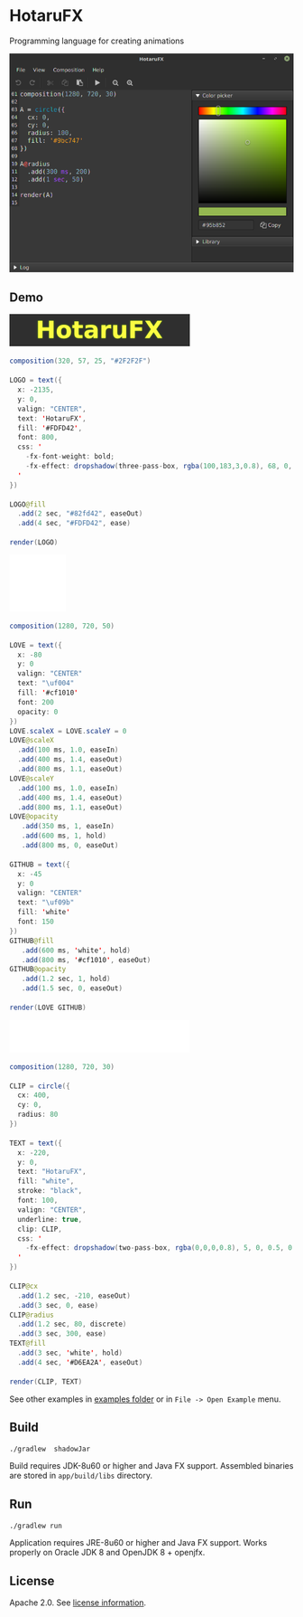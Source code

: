 HotaruFX
========

Programming language for creating animations

![App running on Linux Mint](art/screenshot.png)


## Demo

![Logo](art/logo.gif)

```java
composition(320, 57, 25, "#2F2F2F")

LOGO = text({
  x: -2135,
  y: 0,
  valign: "CENTER",
  text: 'HotaruFX',
  fill: '#FDFD42',
  font: 800,
  css: '
    -fx-font-weight: bold;
    -fx-effect: dropshadow(three-pass-box, rgba(100,183,3,0.8), 68, 0, 0.5, 0.25);
  '
})

LOGO@fill
  .add(2 sec, "#82fd42", easeOut)
  .add(4 sec, "#FDFD42", ease)

render(LOGO)
```

![Font icons](art/love-github.gif)

```java
composition(1280, 720, 50)

LOVE = text({
  x: -80
  y: 0
  valign: "CENTER"
  text: "\uf004"
  fill: '#cf1010'
  font: 200
  opacity: 0
})
LOVE.scaleX = LOVE.scaleY = 0
LOVE@scaleX
  .add(100 ms, 1.0, easeIn)
  .add(400 ms, 1.4, easeOut)
  .add(800 ms, 1.1, easeOut)
LOVE@scaleY
  .add(100 ms, 1.0, easeIn)
  .add(400 ms, 1.4, easeOut)
  .add(800 ms, 1.1, easeOut)
LOVE@opacity
   .add(350 ms, 1, easeIn)
   .add(600 ms, 1, hold)
   .add(800 ms, 0, easeOut)

GITHUB = text({
  x: -45
  y: 0
  valign: "CENTER"
  text: "\uf09b"
  fill: 'white'
  font: 150
})
GITHUB@fill
   .add(600 ms, 'white', hold)
   .add(800 ms, '#cf1010', easeOut)
GITHUB@opacity
   .add(1.2 sec, 1, hold)
   .add(1.5 sec, 0, easeOut)

render(LOVE GITHUB)
```

![Text clip](art/hotarufx-clip.gif)

```java
composition(1280, 720, 30)

CLIP = circle({
  cx: 400,
  cy: 0,
  radius: 80
})

TEXT = text({
  x: -220,
  y: 0,
  text: "HotaruFX",
  fill: "white",
  stroke: "black",
  font: 100,
  valign: "CENTER",
  underline: true,
  clip: CLIP,
  css: '
    -fx-effect: dropshadow(two-pass-box, rgba(0,0,0,0.8), 5, 0, 0.5, 0.25);
  '
})

CLIP@cx
  .add(1.2 sec, -210, easeOut)
  .add(3 sec, 0, ease)
CLIP@radius
  .add(1.2 sec, 80, discrete)
  .add(3 sec, 300, ease)
TEXT@fill
  .add(3 sec, 'white', hold)
  .add(4 sec, '#D6EA2A', easeOut)

render(CLIP, TEXT)
```

See other examples in [examples folder](app/src/main/resources/examples) or in `File -> Open Example` menu.


## Build

```
./gradlew  shadowJar
```

Build requires JDK-8u60 or higher and Java FX support. Assembled binaries are stored in `app/build/libs` directory.


## Run

```
./gradlew run
```

Application requires JRE-8u60 or higher and Java FX support. Works properly on Oracle JDK 8 and OpenJDK 8 + openjfx.

## License

Apache 2.0. See [license information](LICENSE).


